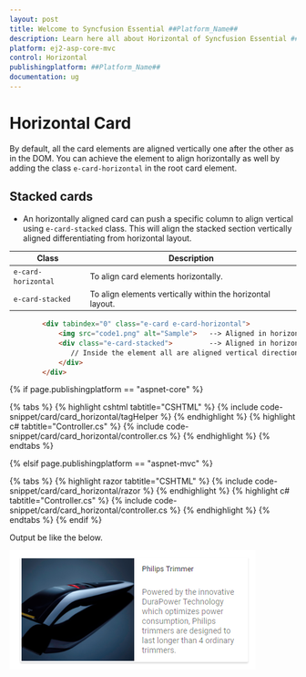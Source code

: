 ```yaml
---
layout: post
title: Welcome to Syncfusion Essential ##Platform_Name##
description: Learn here all about Horizontal of Syncfusion Essential ##Platform_Name## widgets based on HTML5 and jQuery.
platform: ej2-asp-core-mvc
control: Horizontal
publishingplatform: ##Platform_Name##
documentation: ug
---
```



# Horizontal Card

By default, all the card elements are aligned vertically one after the other as in the DOM. You can achieve the element to align horizontally as well by adding the class `e-card-horizontal` in the root card element.

## Stacked cards

* An horizontally aligned card can push a specific column to align vertical using `e-card-stacked` class. This will align the stacked section vertically aligned differentiating from horizontal layout.

Class   | Description
------------ | -------------
`e-card-horizontal` | To align card elements horizontally.
`e-card-stacked` | To align elements vertically within the horizontal layout.

```html
        <div tabindex="0" class="e-card e-card-horizontal">
            <img src="code1.png" alt="Sample">   --> Aligned in horizontal
            <div class="e-card-stacked">         --> Aligned in horizontal
               // Inside the element all are aligned vertical directions
            </div>
        </div>
```

{% if page.publishingplatform == "aspnet-core" %}

{% tabs %}
{% highlight cshtml tabtitle="CSHTML" %}
{% include code-snippet/card/card_horizontal/tagHelper %}
{% endhighlight %}
{% highlight c# tabtitle="Controller.cs" %}
{% include code-snippet/card/card_horizontal/controller.cs %}
{% endhighlight %}
{% endtabs %}

{% elsif page.publishingplatform == "aspnet-mvc" %}

{% tabs %}
{% highlight razor tabtitle="CSHTML" %}
{% include code-snippet/card/card_horizontal/razor %}
{% endhighlight %}
{% highlight c# tabtitle="Controller.cs" %}
{% include code-snippet/card/card_horizontal/controller.cs %}
{% endhighlight %}
{% endtabs %}
{% endif %}



Output be like the below.

![CSS Card Control with horizontal structure](./images/card-horizontal.PNG)